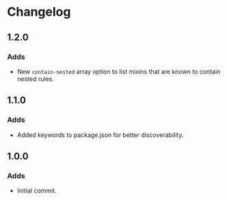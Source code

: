# Changelog

## 1.2.0

### Adds

* New `contain-nested` array option to list mixins that are known to contain nested rules.

## 1.1.0

### Adds

* Added keywords to package.json for better discoverability.

## 1.0.0

### Adds

* Initial commit.
